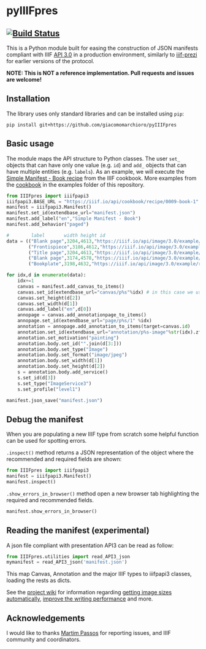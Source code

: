 # pyIIIFpres
[![Build Status](https://travis-ci.com/giacomomarchioro/pyIIIFpres.svg?branch=main)](https://travis-ci.com/giacomomarchioro/pyIIIFpres)
----------------
This is a Python module built for easing the construction of JSON manifests compliant with IIIF [API 3.0](https://iiif.io/api/presentation/3.0/) in a production environment, similarly to [iiif-prezi](https://github.com/iiif-prezi/iiif-prezi) for earlier versions of the protocol.

**NOTE: This is NOT a reference implementation. Pull requests and issues are welcome!**

## Installation
The library uses only standard libraries and can be installed using `pip`:


    pip install git+https://github.com/giacomomarchioro/pyIIIFpres

## Basic usage
The module maps the API structure to Python classes. The user `set_` objects that can have only one value (e.g. `id`) and `add_` objects that can have multiple entities (e.g. `labels`).
As an example, we will execute the [Simple Manifest - Book recipe](https://iiif.io/api/cookbook/recipe/0009-book-1/) from the IIIF cookbook. More examples from the [cookbook](https://iiif.io/api/cookbook/) in the examples folder of this repository.

```python
from IIIFpres import iiifpapi3
iiifpapi3.BASE_URL = "https://iiif.io/api/cookbook/recipe/0009-book-1"
manifest = iiifpapi3.Manifest()
manifest.set_id(extendbase_url="manifest.json")
manifest.add_label("en","Simple Manifest - Book")
manifest.add_behavior("paged")

#        label       width height id                                                                            service  
data = (("Blank page",3204,4613,"https://iiif.io/api/image/3.0/example/reference/59d09e6773341f28ea166e9f3c1e674f-gallica_ark_12148_bpt6k1526005v_f18","/full/max/0/default.jpg"),
        ("Frontispiece",3186,4612,"https://iiif.io/api/image/3.0/example/reference/59d09e6773341f28ea166e9f3c1e674f-gallica_ark_12148_bpt6k1526005v_f19","/full/max/0/default.jpg"),
        ("Title page",3204,4613,"https://iiif.io/api/image/3.0/example/reference/59d09e6773341f28ea166e9f3c1e674f-gallica_ark_12148_bpt6k1526005v_f20","/full/max/0/default.jpg"),
        ("Blank page",3174,4578,"https://iiif.io/api/image/3.0/example/reference/59d09e6773341f28ea166e9f3c1e674f-gallica_ark_12148_bpt6k1526005v_f21","/full/max/0/default.jpg"),
        ("Bookplate",3198,4632,"https://iiif.io/api/image/3.0/example/reference/59d09e6773341f28ea166e9f3c1e674f-gallica_ark_12148_bpt6k1526005v_f22","/full/max/0/default.jpg"),)

for idx,d in enumerate(data):
    idx+=1 
    canvas = manifest.add_canvas_to_items()
    canvas.set_id(extendbase_url="canvas/p%s"%idx) # in this case we use the base url
    canvas.set_height(d[2])
    canvas.set_width(d[1])
    canvas.add_label("en",d[0])
    annopage = canvas.add_annotationpage_to_items()
    annopage.set_id(extendbase_url="page/p%s/1" %idx)
    annotation = annopage.add_annotation_to_items(target=canvas.id)
    annotation.set_id(extendbase_url="annotation/p%s-image"%str(idx).zfill(4))
    annotation.set_motivation("painting")
    annotation.body.set_id("".join(d[3:]))
    annotation.body.set_type("Image")
    annotation.body.set_format("image/jpeg")
    annotation.body.set_width(d[1])
    annotation.body.set_height(d[2])
    s = annotation.body.add_service()
    s.set_id(d[3])
    s.set_type("ImageService3")
    s.set_profile("level1")

manifest.json_save("manifest.json")
```

## Debug the manifest
When you are populating a new IIIF type from scratch some helpful function can be
used for spotting errors.

`.inspect()` method returns a JSON representation of the object where the 
recommended and required fields are shown:

```python
from IIIFpres import iiifpapi3
manifest = iiifpapi3.Manifest()
manifest.inspect()
```

`.show_errors_in_browser()` method open a new browser tab highlighting the 
required and recommended fields.

```python
manifest.show_errors_in_browser()
```

## Reading the manifest (experimental)
A json file compliant with presentation API3 can be read as follow:
```python
from IIIFpres.utilities import read_API3_json
mymanifest = read_API3_json('manifest.json')
```
This map Canvas, Annotation and the major IIIF types to iiifpapi3 classes, loading the rests as dicts.

See the [project wiki](https://github.com/giacomomarchioro/pyIIIFpres/wiki) for  information regarding [getting image sizes automatically](https://github.com/giacomomarchioro/pyIIIFpres/wiki/Getting-image-sizes-automatically), [improve the writing performance](https://github.com/giacomomarchioro/pyIIIFpres/wiki/Improve-performance-of-writing-and-serving-JSON-IIIF-objects) and more.


## Acknowledgements
I would like to thanks [Martim Passos](https://github.com/martimpassos) for reporting issues, and IIIF community and coordinators.